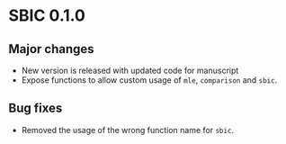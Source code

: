 # SBIC 0.1.0  

## Major changes  
* New version is released with updated code for manuscript  
* Expose functions to allow custom usage of `mle`, `comparison` and `sbic`.  

## Bug fixes  
* Removed the usage of the wrong function name for `sbic`.  